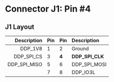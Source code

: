 # Connector J1: Pin #4

## J1 Layout

| Description | Pin | Pin | Description   |
|------------:|-----|-----|:--------------|
|     DDP_1V8 |  1  |  2  |  Ground       |
|  DDP_SPI_CS |  3  |**4**|**DDP_SPI_CLK**|
|DDP_SPI_MISO |  5  |  6  |  DDP_SPI_MOSI |
|             |  7  |  8  |  DDP_IO3L     |
